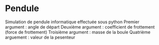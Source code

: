 # Pendule
Simulation de pendule informatique effectuée sous python
Premier argument : angle de départ
Deuxième argument : coefficient de frottement (force de frottement)
Troisième argument : masse de la boule
Quatrième arguement : valeur de la pesenteur
